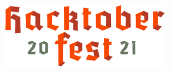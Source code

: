 <img src="https://github.com/Priyadarshan2000/Awesome-Python-Scripts/raw/main/picture/logo-hacktoberfest-full.f42e3b1.svg" style="max-width: 100%;">
